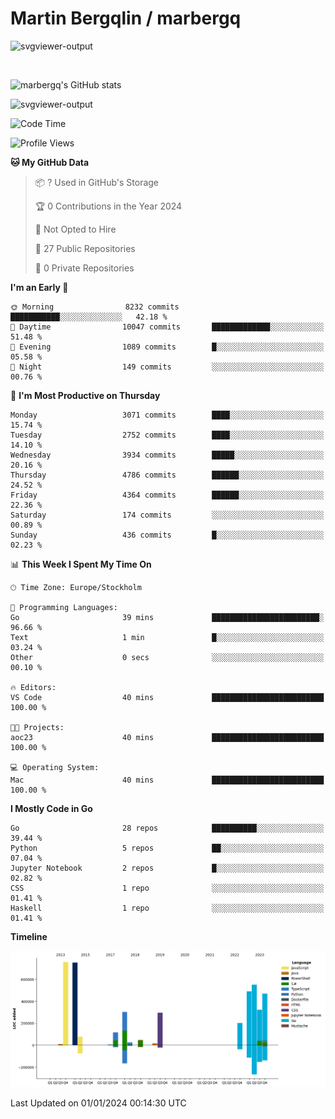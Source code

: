 # Martin Bergqlin / marbergq

![svgviewer-output](https://user-images.githubusercontent.com/2405410/206014777-22d41ecb-c24f-421d-b7d9-bba2cb5bb0de.svg)

<br>

<!--- [![Martin's Week](https://github-readme-stats.vercel.app/api/wakatime?username=marbergq&theme=dark)](https://github.com/anuraghazra/github-readme-stats) -->

![marbergq's GitHub stats](https://github-readme-stats.vercel.app/api?username=marbergq&count_private=true&show_icons=true)

![svgviewer-output](https://wakatime.com/badge/user/3f0a2069-6683-4e19-9a4a-7d21ea815067.svg)

<!--START_SECTION:waka-->
![Code Time](http://img.shields.io/badge/Code%20Time-3%2C634%20hrs%2047%20mins-blue)

![Profile Views](http://img.shields.io/badge/Profile%20Views-0-blue)

**🐱 My GitHub Data** 

> 📦 ? Used in GitHub's Storage 
 > 
> 🏆 0 Contributions in the Year 2024
 > 
> 🚫 Not Opted to Hire
 > 
> 📜 27 Public Repositories 
 > 
> 🔑 0 Private Repositories 
 > 
**I'm an Early 🐤** 

```text
🌞 Morning                8232 commits        ███████████░░░░░░░░░░░░░░   42.18 % 
🌆 Daytime                10047 commits       █████████████░░░░░░░░░░░░   51.48 % 
🌃 Evening                1089 commits        █░░░░░░░░░░░░░░░░░░░░░░░░   05.58 % 
🌙 Night                  149 commits         ░░░░░░░░░░░░░░░░░░░░░░░░░   00.76 % 
```
📅 **I'm Most Productive on Thursday** 

```text
Monday                   3071 commits        ████░░░░░░░░░░░░░░░░░░░░░   15.74 % 
Tuesday                  2752 commits        ████░░░░░░░░░░░░░░░░░░░░░   14.10 % 
Wednesday                3934 commits        █████░░░░░░░░░░░░░░░░░░░░   20.16 % 
Thursday                 4786 commits        ██████░░░░░░░░░░░░░░░░░░░   24.52 % 
Friday                   4364 commits        ██████░░░░░░░░░░░░░░░░░░░   22.36 % 
Saturday                 174 commits         ░░░░░░░░░░░░░░░░░░░░░░░░░   00.89 % 
Sunday                   436 commits         █░░░░░░░░░░░░░░░░░░░░░░░░   02.23 % 
```


📊 **This Week I Spent My Time On** 

```text
🕑︎ Time Zone: Europe/Stockholm

💬 Programming Languages: 
Go                       39 mins             ████████████████████████░   96.66 % 
Text                     1 min               █░░░░░░░░░░░░░░░░░░░░░░░░   03.24 % 
Other                    0 secs              ░░░░░░░░░░░░░░░░░░░░░░░░░   00.10 % 

🔥 Editors: 
VS Code                  40 mins             █████████████████████████   100.00 % 

🐱‍💻 Projects: 
aoc23                    40 mins             █████████████████████████   100.00 % 

💻 Operating System: 
Mac                      40 mins             █████████████████████████   100.00 % 
```

**I Mostly Code in Go** 

```text
Go                       28 repos            ██████████░░░░░░░░░░░░░░░   39.44 % 
Python                   5 repos             ██░░░░░░░░░░░░░░░░░░░░░░░   07.04 % 
Jupyter Notebook         2 repos             █░░░░░░░░░░░░░░░░░░░░░░░░   02.82 % 
CSS                      1 repo              ░░░░░░░░░░░░░░░░░░░░░░░░░   01.41 % 
Haskell                  1 repo              ░░░░░░░░░░░░░░░░░░░░░░░░░   01.41 % 
```



**Timeline**

![Lines of Code chart](https://raw.githubusercontent.com/marbergq/marbergq/main/assets/bar_graph.png)


 Last Updated on 01/01/2024 00:14:30 UTC
<!--END_SECTION:waka-->
